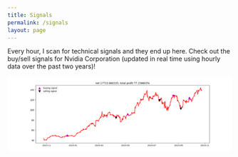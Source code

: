 ```yaml
---
title: Signals
permalink: /signals
layout: page
---
```

Every hour, I scan for technical signals and they end up here. Check out the buy/sell signals for Nvidia Corporation (updated in real time
using hourly data over the past two years)!

<img src= "monitor/NVDA.png" width="600" height="auto" />
